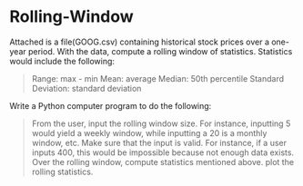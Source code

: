 # Rolling-Window

Attached is a file(GOOG.csv) containing historical stock prices over a one-year period. With the data, compute a rolling window of statistics. Statistics would include the following:
  >	Range: max - min</n>
  >	Mean: average</n>
  >	Median: 50th percentile</n>
  >	Standard Deviation: standard deviation
  
Write a Python computer program to do the following:
  > From the user, input the rolling window size. For instance, inputting 5 would yield a weekly window, while inputting a 20 is a monthly window, etc. Make sure that the input is valid. For instance, if a user inputs 400, this would be impossible because not enough data exists.
  > Over the rolling window, compute statistics mentioned above.
  > plot the rolling statistics.

